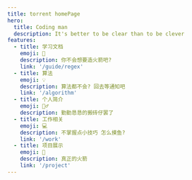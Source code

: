 ```yaml
---
title: torrent homePage
hero:
  title: Coding man
  description: It's better to be clear than to be clever
features:
  - title: 学习文档
    emoji: 📃
    description: 你不会想要造火箭吧?
    link: '/guide/regex'
  - title: 算法
    emoji: 💡
    description: 算法都不会? 回去等通知吧
    link: '/algorithm'
  - title: 个人简介
    emoji: 👷‍♂️
    description: 勤勤恳恳的搬砖仔罢了
  - title: 工作相关
    emoji: 💻
    description: 不掌握点小技巧 怎么摸鱼?
    link: '/work'
  - title: 项目展示
    emoji: 🚀
    description: 真正的火箭
    link: '/project'
---
```


